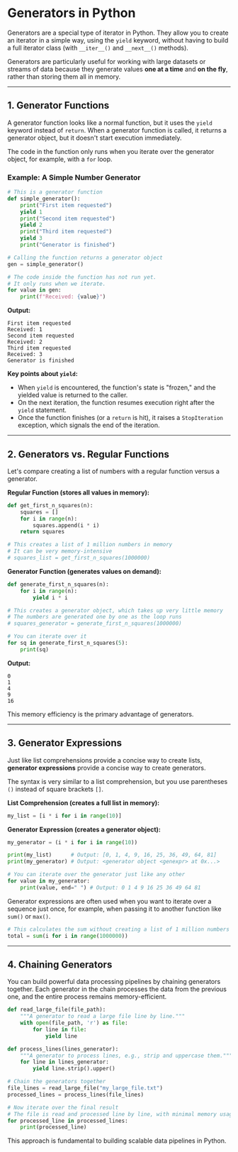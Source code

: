 # Generators in Python

Generators are a special type of iterator in Python. They allow you to create an iterator in a simple way, using the `yield` keyword, without having to build a full iterator class (with `__iter__()` and `__next__()` methods).

Generators are particularly useful for working with large datasets or streams of data because they generate values **one at a time** and **on the fly**, rather than storing them all in memory.

---

## 1. Generator Functions

A generator function looks like a normal function, but it uses the `yield` keyword instead of `return`. When a generator function is called, it returns a generator object, but it doesn't start execution immediately.

The code in the function only runs when you iterate over the generator object, for example, with a `for` loop.

### Example: A Simple Number Generator

```python
# This is a generator function
def simple_generator():
    print("First item requested")
    yield 1
    print("Second item requested")
    yield 2
    print("Third item requested")
    yield 3
    print("Generator is finished")

# Calling the function returns a generator object
gen = simple_generator()

# The code inside the function has not run yet.
# It only runs when we iterate.
for value in gen:
    print(f"Received: {value}")
```

**Output:**
```
First item requested
Received: 1
Second item requested
Received: 2
Third item requested
Received: 3
Generator is finished
```

**Key points about `yield`:**
-   When `yield` is encountered, the function's state is "frozen," and the yielded value is returned to the caller.
-   On the next iteration, the function resumes execution right after the `yield` statement.
-   Once the function finishes (or a `return` is hit), it raises a `StopIteration` exception, which signals the end of the iteration.

---

## 2. Generators vs. Regular Functions

Let's compare creating a list of numbers with a regular function versus a generator.

**Regular Function (stores all values in memory):**
```python
def get_first_n_squares(n):
    squares = []
    for i in range(n):
        squares.append(i * i)
    return squares

# This creates a list of 1 million numbers in memory
# It can be very memory-intensive
# squares_list = get_first_n_squares(1000000)
```

**Generator Function (generates values on demand):**
```python
def generate_first_n_squares(n):
    for i in range(n):
        yield i * i

# This creates a generator object, which takes up very little memory
# The numbers are generated one by one as the loop runs
# squares_generator = generate_first_n_squares(1000000)

# You can iterate over it
for sq in generate_first_n_squares(5):
    print(sq)
```
**Output:**
```
0
1
4
9
16
```

This memory efficiency is the primary advantage of generators.

---

## 3. Generator Expressions

Just like list comprehensions provide a concise way to create lists, **generator expressions** provide a concise way to create generators.

The syntax is very similar to a list comprehension, but you use parentheses `()` instead of square brackets `[]`.

**List Comprehension (creates a full list in memory):**
```python
my_list = [i * i for i in range(10)]
```

**Generator Expression (creates a generator object):**
```python
my_generator = (i * i for i in range(10))

print(my_list)      # Output: [0, 1, 4, 9, 16, 25, 36, 49, 64, 81]
print(my_generator) # Output: <generator object <genexpr> at 0x...>

# You can iterate over the generator just like any other
for value in my_generator:
    print(value, end=" ") # Output: 0 1 4 9 16 25 36 49 64 81
```

Generator expressions are often used when you want to iterate over a sequence just once, for example, when passing it to another function like `sum()` or `max()`.

```python
# This calculates the sum without creating a list of 1 million numbers in memory
total = sum(i for i in range(1000000))
```

---

## 4. Chaining Generators

You can build powerful data processing pipelines by chaining generators together. Each generator in the chain processes the data from the previous one, and the entire process remains memory-efficient.

```python
def read_large_file(file_path):
    """A generator to read a large file line by line."""
    with open(file_path, 'r') as file:
        for line in file:
            yield line

def process_lines(lines_generator):
    """A generator to process lines, e.g., strip and uppercase them."""
    for line in lines_generator:
        yield line.strip().upper()

# Chain the generators together
file_lines = read_large_file("my_large_file.txt")
processed_lines = process_lines(file_lines)

# Now iterate over the final result
# The file is read and processed line by line, with minimal memory usage
for processed_line in processed_lines:
    print(processed_line)
```
This approach is fundamental to building scalable data pipelines in Python.
